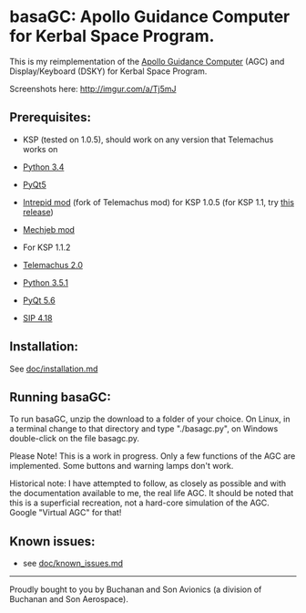 basaGC: Apollo Guidance Computer for Kerbal Space Program.
======

This is my reimplementation of the [Apollo Guidance Computer](https://en.wikipedia.org/wiki/Apollo_Guidance_Computer)
(AGC) and Display/Keyboard (DSKY) for Kerbal Space Program.

Screenshots here: http://imgur.com/a/Tj5mJ

Prerequisites:
---

- KSP (tested on 1.0.5), should work on any version that Telemachus works on
- [Python 3.4](https://www.python.org/downloads/release/python-344/)
- [PyQt5](https://www.riverbankcomputing.com/software/pyqt/download5)
- [Intrepid mod](https://github.com/tcannonfodder/Telemachus/releases/tag/v1.4.32.0) (fork of Telemachus mod) for KSP
1.0.5 (for KSP 1.1, try [this release](https://github.com/tcannonfodder/Telemachus/releases/tag/v1.5.32.1))
- [Mechjeb mod](https://github.com/MuMech/MechJeb2)

- For KSP 1.1.2
- [Telemachus 2.0](https://github.com/richardbunt/Telemachus)
- [Python 3.5.1](https://www.python.org/downloads/release/python-351/)
- [PyQt 5.6](https://www.riverbankcomputing.com/software/pyqt/download5)
- [SIP 4.18](https://www.riverbankcomputing.com/software/sip/download)


Installation:
---
See [doc/installation.md](https://github.com/cashelcomputers/basaGC/blob/master/doc/installation.md)

Running basaGC:
-----

To run basaGC, unzip the download to a folder of your choice. On Linux, in a terminal change to
that directory and type "./basagc.py", on Windows double-click on the file basagc.py.



Please Note! This is a work in progress. Only a few functions of the AGC are implemented. Some buttons and warning
lamps don't work.

Historical note: I have attempted to follow, as closely as possible and with the documentation available to me, the
real life AGC. It should be noted that this is a superficial recreation, not a hard-core simulation of the AGC. Google
"Virtual AGC" for that!

Known issues:
------------
- see [doc/known_issues.md](https://github.com/cashelcomputers/basaGC/blob/master/doc/known_issues.md)



***
Proudly bought to you by Buchanan and Son Avionics (a division of Buchanan and Son Aerospace).
